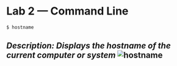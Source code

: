 # Lab 2 — Command Line

`$ hostname`

*Description: Displays the hostname of the current computer or system*
![hostname](hostname.png)
---
